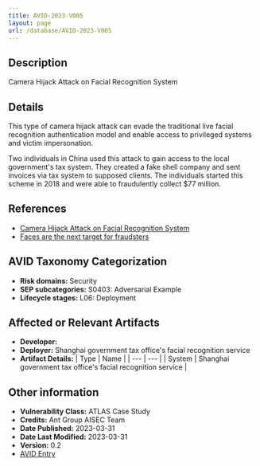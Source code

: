 ```yaml
---
title: AVID-2023-V005
layout: page
url: /database/AVID-2023-V005
---
```


## Description

Camera Hijack Attack on Facial Recognition System

## Details

This type of camera hijack attack can evade the traditional live facial recognition authentication model and enable access to privileged systems and victim impersonation.

Two individuals in China used this attack to gain access to the local government's tax system. They created a fake shell company and sent invoices via tax system to supposed clients. The individuals started this scheme in 2018 and were able to fraudulently collect $77 million.


## References

- [Camera Hijack Attack on Facial Recognition System](https://atlas.mitre.org/studies/AML.CS0004)
- [Faces are the next target for fraudsters](https://www.wsj.com/articles/faces-are-the-next-target-for-fraudsters-11625662828)

## AVID Taxonomy Categorization

- **Risk domains:** Security
- **SEP subcategories:** S0403: Adversarial Example
- **Lifecycle stages:** L06: Deployment

## Affected or Relevant Artifacts

- **Developer:** 
- **Deployer:** Shanghai government tax office's facial recognition service
- **Artifact Details:**
| Type | Name |
| --- | --- | 
| System | Shanghai government tax office's facial recognition service |

## Other information

- **Vulnerability Class:** ATLAS Case Study
- **Credits:** Ant Group AISEC Team
- **Date Published:** 2023-03-31
- **Date Last Modified:** 2023-03-31
- **Version:** 0.2
- [AVID Entry](https://github.com/avidml/avid-db/tree/main/vulnerabilities/2023/AVID-2023-V005.json)

